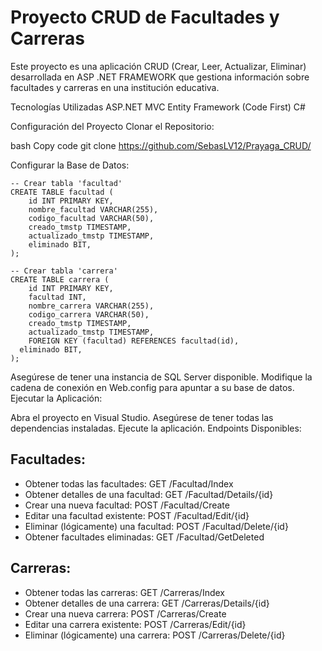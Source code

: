 
# Proyecto CRUD de Facultades y Carreras
Este proyecto es una aplicación CRUD (Crear, Leer, Actualizar, Eliminar) desarrollada en ASP .NET FRAMEWORK que gestiona información sobre facultades y carreras en una institución educativa.

Tecnologías Utilizadas
ASP.NET MVC
Entity Framework (Code First)
C#

Configuración del Proyecto
Clonar el Repositorio:

bash
Copy code
git clone https://github.com/SebasLV12/Prayaga_CRUD/

Configurar la Base de Datos:

    -- Crear tabla 'facultad'
    CREATE TABLE facultad (
        id INT PRIMARY KEY,
        nombre_facultad VARCHAR(255),
        codigo_facultad VARCHAR(50),
        creado_tmstp TIMESTAMP,
        actualizado_tmstp TIMESTAMP,
        eliminado BIT,
    );
    
    -- Crear tabla 'carrera'
    CREATE TABLE carrera (
        id INT PRIMARY KEY,
        facultad INT,
        nombre_carrera VARCHAR(255),
        codigo_carrera VARCHAR(50),
        creado_tmstp TIMESTAMP,
        actualizado_tmstp TIMESTAMP,
        FOREIGN KEY (facultad) REFERENCES facultad(id),
      eliminado BIT,
    );
Asegúrese de tener una instancia de SQL Server disponible.
Modifique la cadena de conexión en Web.config para apuntar a su base de datos.
Ejecutar la Aplicación:

Abra el proyecto en Visual Studio.
Asegúrese de tener todas las dependencias instaladas.
Ejecute la aplicación.
Endpoints Disponibles:

## Facultades:

- Obtener todas las facultades: GET /Facultad/Index
- Obtener detalles de una facultad: GET /Facultad/Details/{id}
- Crear una nueva facultad: POST /Facultad/Create
- Editar una facultad existente: POST /Facultad/Edit/{id}
- Eliminar (lógicamente) una facultad: POST /Facultad/Delete/{id}
- Obtener facultades eliminadas: GET /Facultad/GetDeleted

## Carreras:

- Obtener todas las carreras: GET /Carreras/Index
- Obtener detalles de una carrera: GET /Carreras/Details/{id}
- Crear una nueva carrera: POST /Carreras/Create
- Editar una carrera existente: POST /Carreras/Edit/{id}
- Eliminar (lógicamente) una carrera: POST /Carreras/Delete/{id}
